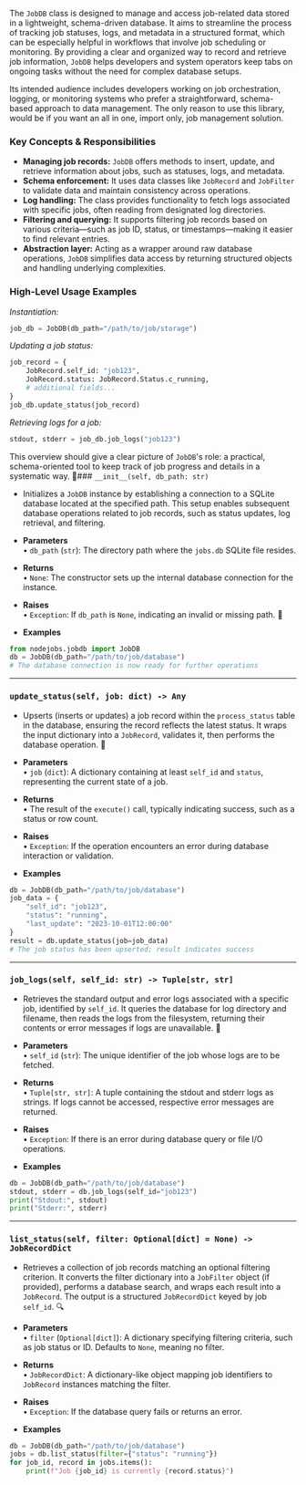 The `JobDB` class is designed to manage and access job-related data stored in a lightweight, schema-driven database. It aims to streamline the process of tracking job statuses, logs, and metadata in a structured format, which can be especially helpful in workflows that involve job scheduling or monitoring. By providing a clear and organized way to record and retrieve job information, `JobDB` helps developers and system operators keep tabs on ongoing tasks without the need for complex database setups. 

Its intended audience includes developers working on job orchestration, logging, or monitoring systems who prefer a straightforward, schema-based approach to data management. The only reason to use this library, would be if you want an all in one, import only, job management solution.

### Key Concepts & Responsibilities  
- **Managing job records:** `JobDB` offers methods to insert, update, and retrieve information about jobs, such as statuses, logs, and metadata.  
- **Schema enforcement:** It uses data classes like `JobRecord` and `JobFilter` to validate data and maintain consistency across operations.  
- **Log handling:** The class provides functionality to fetch logs associated with specific jobs, often reading from designated log directories.  
- **Filtering and querying:** It supports filtering job records based on various criteria—such as job ID, status, or timestamps—making it easier to find relevant entries.  
- **Abstraction layer:** Acting as a wrapper around raw database operations, `JobDB` simplifies data access by returning structured objects and handling underlying complexities.

### High-Level Usage Examples

*Instantiation:*  
```python
job_db = JobDB(db_path="/path/to/job/storage")
```

*Updating a job status:*  
```python
job_record = {
    JobRecord.self_id: "job123",
    JobRecord.status: JobRecord.Status.c_running,
    # additional fields...
}
job_db.update_status(job_record)
```

*Retrieving logs for a job:*  
```python
stdout, stderr = job_db.job_logs("job123")
```

This overview should give a clear picture of `JobDB`'s role: a practical, schema-oriented tool to keep track of job progress and details in a systematic way. 🚀### `__init__(self, db_path: str)`  

- Initializes a `JobDB` instance by establishing a connection to a SQLite database located at the specified path. This setup enables subsequent database operations related to job records, such as status updates, log retrieval, and filtering.  
- **Parameters**  
• `db_path` (`str`): The directory path where the `jobs.db` SQLite file resides.  

- **Returns**  
• `None`: The constructor sets up the internal database connection for the instance.  

- **Raises**  
• `Exception`: If `db_path` is `None`, indicating an invalid or missing path. 🚧  

- **Examples**  
```python
from nodejobs.jobdb import JobDB
db = JobDB(db_path="/path/to/job/database")
# The database connection is now ready for further operations
```  

---

### `update_status(self, job: dict) -> Any`  

- Upserts (inserts or updates) a job record within the `process_status` table in the database, ensuring the record reflects the latest status. It wraps the input dictionary into a `JobRecord`, validates it, then performs the database operation. 🚀  
- **Parameters**  
• `job` (`dict`): A dictionary containing at least `self_id` and `status`, representing the current state of a job.  

- **Returns**  
• The result of the `execute()` call, typically indicating success, such as a status or row count.  

- **Raises**  
• `Exception`: If the operation encounters an error during database interaction or validation.  

- **Examples**  
```python
db = JobDB(db_path="/path/to/job/database")
job_data = {
    "self_id": "job123",
    "status": "running",
    "last_update": "2023-10-01T12:00:00"
}
result = db.update_status(job=job_data)
# The job status has been upserted; result indicates success
```  

---

### `job_logs(self, self_id: str) -> Tuple[str, str]`  

- Retrieves the standard output and error logs associated with a specific job, identified by `self_id`. It queries the database for log directory and filename, then reads the logs from the filesystem, returning their contents or error messages if logs are unavailable. 📝  
- **Parameters**  
• `self_id` (`str`): The unique identifier of the job whose logs are to be fetched.  

- **Returns**  
• `Tuple[str, str]`: A tuple containing the stdout and stderr logs as strings. If logs cannot be accessed, respective error messages are returned.  

- **Raises**  
• `Exception`: If there is an error during database query or file I/O operations.  

- **Examples**  
```python
db = JobDB(db_path="/path/to/job/database")
stdout, stderr = db.job_logs(self_id="job123")
print("Stdout:", stdout)
print("Stderr:", stderr)
```  

---

### `list_status(self, filter: Optional[dict] = None) -> JobRecordDict`  

- Retrieves a collection of job records matching an optional filtering criterion. It converts the filter dictionary into a `JobFilter` object (if provided), performs a database search, and wraps each result into a `JobRecord`. The output is a structured `JobRecordDict` keyed by job `self_id`. 🔍  
- **Parameters**  
• `filter` (`Optional[dict]`): A dictionary specifying filtering criteria, such as job status or ID. Defaults to `None`, meaning no filter.  

- **Returns**  
• `JobRecordDict`: A dictionary-like object mapping job identifiers to `JobRecord` instances matching the filter.  

- **Raises**  
• `Exception`: If the database query fails or returns an error.  

- **Examples**  
```python
db = JobDB(db_path="/path/to/job/database")
jobs = db.list_status(filter={"status": "running"})
for job_id, record in jobs.items():
    print(f"Job {job_id} is currently {record.status}")
```
